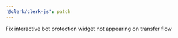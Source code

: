 ```yaml
---
'@clerk/clerk-js': patch
---
```


Fix interactive bot protection widget not appearing on transfer flow
